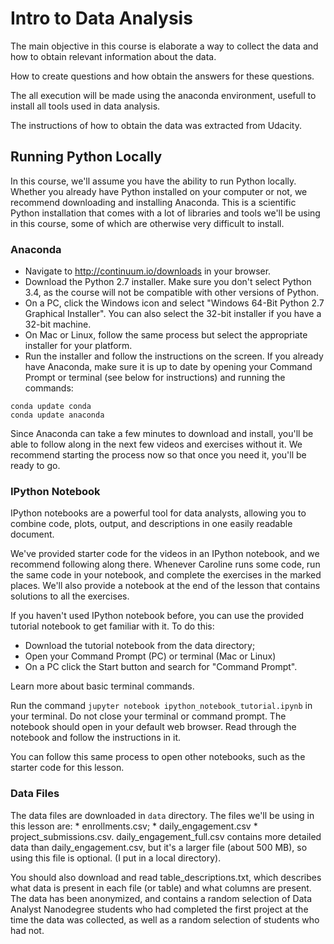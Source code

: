# Intro to Data Analysis

The main objective in this course is elaborate a way to collect the data and how to obtain relevant information about the data. 

How to create questions and how obtain the answers for these questions.

The all execution will be made using the anaconda environment, usefull to install all tools used in data analysis.

The instructions of how to obtain the data was extracted from Udacity.

## Running Python Locally
In this course, we'll assume you have the ability to run Python locally. Whether you already have Python installed on your computer or not, we recommend downloading and installing Anaconda. This is a scientific Python installation that comes with a lot of libraries and tools we'll be using in this course, some of which are otherwise very difficult to install.
### Anaconda
* Navigate to http://continuum.io/downloads in your browser.
* Download the Python 2.7 installer. Make sure you don't select Python 3.4, as the course will not be compatible with other versions of Python.
* On a PC, click the Windows icon and select "Windows 64-Bit Python 2.7 Graphical Installer". You can also select the 32-bit installer if you have a 32-bit machine.
* On Mac or Linux, follow the same process but select the appropriate installer for your platform.
* Run the installer and follow the instructions on the screen.
If you already have Anaconda, make sure it is up to date by opening your Command Prompt or terminal (see below for instructions) and running the commands:
```
conda update conda
conda update anaconda
```

Since Anaconda can take a few minutes to download and install, you'll be able to follow along in the next few videos and exercises without it. We recommend starting the process now so that once you need it, you'll be ready to go.

### IPython Notebook
IPython notebooks are a powerful tool for data analysts, allowing you to combine code, plots, output, and descriptions in one easily readable document. 

We've provided starter code for the videos in an IPython notebook, and we recommend following along there. Whenever Caroline runs some code, run the same code in your notebook, and complete the exercises in the marked places. We'll also provide a notebook at the end of the lesson that contains solutions to all the exercises.

If you haven't used IPython notebook before, you can use the provided tutorial notebook to get familiar with it. To do this:
* Download the tutorial notebook from the data directory;
* Open your Command Prompt (PC) or terminal (Mac or Linux)
* On a PC click the Start button and search for "Command Prompt".

Learn more about basic terminal commands.

Run the command `jupyter notebook ipython_notebook_tutorial.ipynb` in your terminal. Do not close your terminal or command prompt.
The notebook should open in your default web browser. Read through the notebook and follow the instructions in it.

You can follow this same process to open other notebooks, such as the starter code for this lesson.
### Data Files
The data files are downloaded in `data` directory.
The files we'll be using in this lesson are:
    * enrollments.csv;
    * daily_engagement.csv
    * project_submissions.csv.
daily_engagement_full.csv contains more detailed data than daily_engagement.csv, but it's a larger file (about 500 MB), so using this file is optional. (I put in a local directory).

You should also download and read table_descriptions.txt, which describes what data is present in each file (or table) and what columns are present. The data has been anonymized, and contains a random selection of Data Analyst Nanodegree students who had completed the first project at the time the data was collected, as well as a random selection of students who had not. 